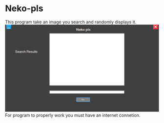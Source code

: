 # Neko-pls
This program take an image you search and randomly displays it.
![](image1.png)
For program to properly work you must have an internet connetion.
